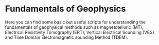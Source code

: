 # Fundamentals of Geophysics

Here you can find some basic but useful scripts for understanding the fundamentals of geophysical methods such as magnetotelluric (MT), Electrical Resistivity Tomography (ERT), Vertical Electrical Sounding (VES) and Time Domain Electromagnetic sounding Method (TDEM).
